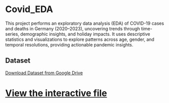 # Covid_EDA
This project performs an exploratory data analysis (EDA) of COVID-19 cases and deaths in Germany (2020–2023), uncovering trends through time-series, demographic insights, and holiday impacts. It uses descriptive statistics and visualizations to explore patterns across age, gender, and temporal resolutions, providing actionable pandemic insights.

## Dataset
[Download Dataset from Google Drive](https://drive.google.com/drive/u/1/folders/1EDGcgWUi0cXuR4Oh9uaLxyx0Xlcu9PjI)

# [View the interactive file](https://nbviewer.org/github/Nishk700/Covid_EDA/blob/main/Covid_EDA_LSLK.html)


